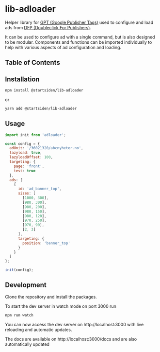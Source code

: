 # lib-adloader

Helper library for [GPT (Google Publisher Tags)](https://developers.google.com/doubleclick-gpt/reference) used to configure and load ads from [DFP (Doubleclick For Publishers)](https://support.google.com/dfp_premium).

It can be used to configure ad with a single command, but is also designed to be modular. Components and functions can be imported individually to help with various aspects of ad configuration and loading.

## Table of Contents

## Installation

```bash
npm install @startsiden/lib-adloader
```

or

```bash
yarn add @startsiden/lib-adloader
```

## Usage

```javascript
import init from 'adloader';

const config = {
  adUnit: '/36021320/abcnyheter.no',
  lazyload: true,
  lazyloadOffset: 100,
  targeting: {
    page: 'front',
    test: true
  },
  ads: [
    {
      id: 'ad_banner_top',
      sizes: [
        [1000, 300],
        [980, 300],
        [980, 200],
        [980, 150],
        [980, 120],
        [970, 250],
        [970, 90],
        [2, 3]
      ],
      targeting: {
        position: 'banner_top'
      }
    }
  ]
};

init(config);
```

## Development

Clone the repository and install the packages.

To start the dev server in watch mode on port 3000 run

```bash
npm run watch
```

You can now access the dev server on http://localhost:3000 with live reloading and automatic updates.

The docs are available on http://localhost:3000/docs and are also automatically updated
